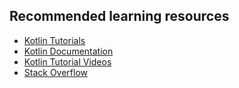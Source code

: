 ## Recommended learning resources

* [Kotlin Tutorials](https://kotlinlang.org/docs/tutorials/)
* [Kotlin Documentation](https://kotlinlang.org/docs/reference/)
* [Kotlin Tutorial Videos](https://kotlinlang.org/docs/videos.html)
* [Stack Overflow](https://stackoverflow.com/questions/tagged/kotlin)

